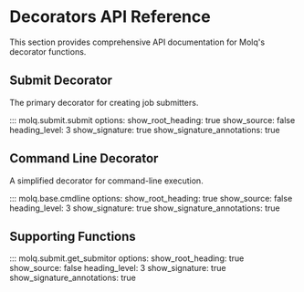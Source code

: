# Decorators API Reference

This section provides comprehensive API documentation for Molq's decorator functions.

## Submit Decorator

The primary decorator for creating job submitters.

::: molq.submit.submit
    options:
      show_root_heading: true
      show_source: false
      heading_level: 3
      show_signature: true
      show_signature_annotations: true

## Command Line Decorator

A simplified decorator for command-line execution.

::: molq.base.cmdline
    options:
      show_root_heading: true
      show_source: false
      heading_level: 3
      show_signature: true
      show_signature_annotations: true

## Supporting Functions

::: molq.submit.get_submitor
    options:
      show_root_heading: true
      show_source: false
      heading_level: 3
      show_signature: true
      show_signature_annotations: true
